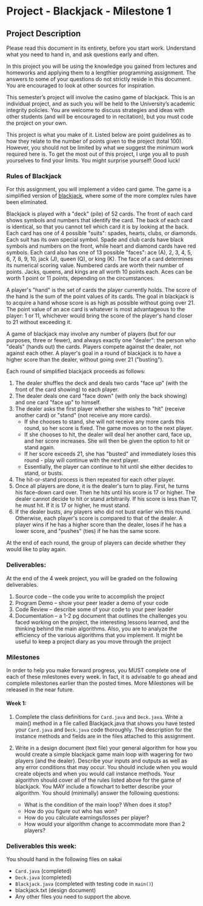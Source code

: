 # Project - Blackjack - Milestone 1

## Project Description

Please read this document in its entirety, before you start work. Understand what you need to hand in, and ask questions early and often.

In this project you will be using the knowledge you gained from lectures and homeworks and applying them to a lengthier programming assignment. The answers to some of your questions do not strictly reside in this document. You are encouraged to look at other sources for inspiration.

This semester’s project will involve the casino game of blackjack. This is an individual project, and as such you will be held to the University’s academic integrity policies. You are welcome to discuss strategies and ideas with other students (and will be encouraged to in recitation), but you must code the project on your own.

This project is what you make of it. Listed below are point guidelines as to how they relate to the number of points given to the project (total 100). However, you should not be limited by what we suggest the minimum work required here is. To get the most out of this project, I urge you all to push yourselves to find your limits. You might surprise yourself! Good luck!

### Rules of Blackjack

For this assignment, you will implement a video card game. The game is a simplified version of [blackjack](https://en.wikipedia.org/wiki/Blackjack), where some of the more complex rules have been eliminated.

Blackjack is played with a "deck" (pile) of 52 cards. The front of each card shows symbols and numbers that identify the card. The back of each card is identical, so that you cannot tell which card it is by looking at the back. Each card has one of 4 possible "suits": spades, hearts, clubs, or diamonds. Each suit has its own special symbol. Spade and club cards have black symbols and numbers on the front, while heart and diamond cards have red symbols. Each card also has one of 13 possible "faces": ace (A), 2, 3, 4, 5, 6, 7, 8, 9, 10, jack (J), queen (Q), or king (K). The face of a card determines its numerical scoring value. Numbered cards are worth their number of points. Jacks, queens, and kings are all worth 10 points each. Aces can be worth 1 point or 11 points, depending on the circumstances.

A player's "hand" is the set of cards the player currently holds. The score of the hand is the sum of the point values of its cards. The goal in blackjack is to acquire a hand whose score is as high as possible without going over 21. The point value of an ace card is whatever is most advantageous to the player: 1 or 11, whichever would bring the score of the player's hand closer to 21 without exceeding it.

A game of blackjack may involve any number of players (but for our purposes, three or fewer), and always exactly one "dealer": the person who "deals" (hands out) the cards. Players compete against the dealer, not against each other. A player's goal in a round of blackjack is to have a higher score than the dealer, without going over 21 ("busting").

Each round of simplified blackjack proceeds as follows:

1. The dealer shuffles the deck and deals two cards "face up" (with the front of the card showing) to each player.
2. The dealer deals one card "face down" (with only the back showing) and one card "face up" to himself.
3. The dealer asks the first player whether she wishes to "hit" (receive another card) or "stand" (not receive any more cards).
   -  If she chooses to stand, she will not receive any more cards this round, so her score is fixed. The game moves on to the next player.
   -  If she chooses to hit, the dealer will deal her another card, face up, and her score increases. She will then be given the option to hit or stand again.
   -  If her score exceeds 21, she has "busted" and immediately loses this round - play will continue with the next player.
   -  Essentially, the player can continue to hit until she either decides to stand, or busts.
4. The hit-or-stand process is then repeated for each other player.
5. Once all players are done, it is the dealer's turn to play. First, he turns his face-down card over. Then he hits until his score is 17 or higher. The dealer cannot decide to hit or stand arbitrarily. If his score is less than 17, he must hit. If it is 17 or higher, he must stand.
6. If the dealer busts, any players who did not bust earlier win this round. Otherwise, each player's score is compared to that of the dealer. A player wins if he has a higher score than the dealer, loses if he has a lower score, and "pushes" (ties) if he has the same score.

At the end of each round, the group of players can decide whether they would like to play again.

### Deliverables:

At the end of the 4 week project, you will be graded on the following deliverables.

1. Source code – the code you write to accomplish the project
2. Program Demo – show your peer leader a demo of your code
3. Code Review – describe some of your code to your peer leader
4. Documentation – a 1-2 pg document that outlines the challenges you faced working on the project, the interesting lessons learned, and the thinking behind the main algorithms. Also, you are to analyze the efficiency of the various algorithms that you implement. It might be useful to keep a project diary as you move through the project

### Milestones

In order to help you make forward progress, you MUST complete one of each of these milestones every week. In fact, it is advisable to go ahead and complete milestones earlier than the posted times. More Milestones will be released in the near future.

#### Week 1:

1. Complete the class definitions for `Card.java` and `Deck.java`. Write a main() method in a file called Blackjack.java that shows you have tested your `Card.java` and `Deck.java` code thoroughly. The description for the instance methods and fields are in the files attached to this assignment.

2. Write in a design document (text file) your general algorithm for how you would create a simple blackjack game main loop with wagering for two players (and the dealer). Describe your inputs and outputs as well as any error conditions that may occur. You should include when you would create objects and when you would call instance methods. Your algorithm should cover all of the rules listed above for the game of blackjack. You MAY include a flowchart to better describe your algorithm. You should (minimally) answer the following questions:
   -  What is the condition of the main loop? When does it stop?
   -  How do you figure out who has won?
   -  How do you calculate earnings/losses per player?
   -  How would your algorithm change to accommodate more than 2 players?

### Deliverables this week:

You should hand in the following files on sakai

-  `Card.java` (completed)
-  `Deck.java` (completed)
-  `Blackjack.java` (completed with testing code in `main()`)
-  blackjack.txt (design document)
-  Any other files you need to support the above.
